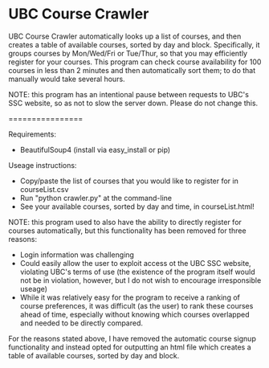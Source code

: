 UBC Course Crawler
=================

UBC Course Crawler automatically looks up a list of courses, and then creates a table of available courses, sorted by day and block. Specifically, it groups courses by Mon/Wed/Fri or Tue/Thur, so that you may efficiently register for your courses. This program can check course availability for 100 courses in less than 2 minutes and then automatically sort them; to do that manually would take several hours.

NOTE: this program has an intentional pause between requests to UBC's SSC website, so as not to slow the server down. Please do not change this.

================

Requirements:
- BeautifulSoup4 (install via easy_install or pip)

Useage instructions:
- Copy/paste the list of courses that you would like to register for in courseList.csv
- Run "python crawler.py" at the command-line
- See your available courses, sorted by day and time, in courseList.html!

NOTE: this program used to also have the ability to directly register for courses automatically, but this functionality has been removed for three reasons:
- Login information was challenging
- Could easily allow the user to exploit access ot the UBC SSC website, violating UBC's terms of use (the existence of the program itself would not be in violation, however, but I do not wish to encourage irresponsible useage)
- While it was relatively easy for the program to receive a ranking of course preferences, it was difficult (as the user) to rank these courses ahead of time, especially without knowing which courses overlapped and needed to be directly compared.

For the reasons stated above, I have removed the automatic course signup functionality and instead opted for outputting an html file which creates a table of available courses, sorted by day and block.


